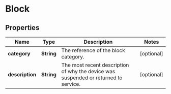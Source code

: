 
# Block

## Properties
Name | Type | Description | Notes
------------ | ------------- | ------------- | -------------
**category** | **String** | The reference of the block category. |  [optional]
**description** | **String** | The most recent description of why the device was suspended or returned to service. |  [optional]



